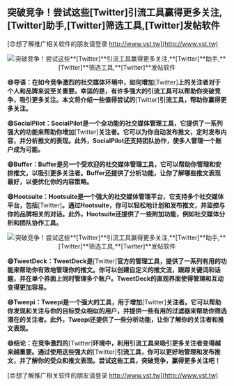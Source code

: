## **突破竞争！尝试这些**[Twitter]**引流工具赢得更多关注,**[Twitter]**助手,**[Twitter]**筛选工具,**[Twitter]**发帖软件**

[😍想了解推广相关软件的朋友请登录 http://www.vst.tw](http://www.vst.tw)

 <center><img src="https://vst.tw/MP4/tuiguang/png/6.png" alt="突破竞争！尝试这些**[Twitter]**引流工具赢得更多关注,**[Twitter]**助手,**[Twitter]**筛选工具,**[Twitter]**发帖软件"></center>

**😄导语：在如今竞争激烈的社交媒体环境中，如何增加**[Twitter]**上的关注者对于个人和品牌来说至关重要。幸运的是，有许多强大的引流工具可以帮助你突破竞争，吸引更多关注。本文将介绍一些值得尝试的**[Twitter]**引流工具，帮助你赢得更多关注。**

**😄SocialPilot：SocialPilot是一个全功能的社交媒体管理工具，它提供了一系列强大的功能来帮助你增加**[Twitter]**关注者。它可以为你自动发布推文，定时发布内容，并分析推文的表现。此外，SocialPilot还支持团队协作，使多人管理一个账户成为可能。**

**😄Buffer：Buffer是另一个受欢迎的社交媒体管理工具，它可以帮助你管理和安排推文，以吸引更多关注者。Buffer还提供了分析功能，让你了解哪些推文表现最好，以便优化你的内容策略。**

**😄Hootsuite：Hootsuite是一个强大的社交媒体管理平台，它支持多个社交媒体平台，包括**[Twitter]**。通过Hootsuite，你可以轻松地计划和发布推文，并监控与你的品牌相关的对话。此外，Hootsuite还提供了一些附加功能，例如社交媒体分析和团队协作工具。**

 <center><img src="https://vst.tw/MP4/tuiguang/png/7.png" alt="突破竞争！尝试这些**[Twitter]**引流工具赢得更多关注,**[Twitter]**助手,**[Twitter]**筛选工具,**[Twitter]**发帖软件"></center>

**😄TweetDeck：TweetDeck是**[Twitter]**官方的管理工具，提供了一系列有用的功能来帮助你有效地管理你的推文。你可以创建自定义的推文流，跟踪关键词和话题，并在单个界面上同时管理多个账户。TweetDeck的直观界面使得管理和互动变得更加容易。**

**😄Tweepi：Tweepi是一个强大的工具，用于增加**[Twitter]**关注者。它可以帮助你发现和关注与你的目标受众相似的用户，并提供一些有用的过滤器来帮助你筛选潜在的关注者。此外，Tweepi还提供了一些分析功能，让你了解你的关注者和推文表现。**

**😄结论：在竞争激烈的**[Twitter]**环境中，利用引流工具来吸引更多关注者变得越来越重要。通过使用这些强大的**[Twitter]**引流工具，你可以更好地管理和发布推文，并了解你的受众和推文表现。尝试这些工具，突破竞争，赢得更多关注吧！**

[😍想了解推广相关软件的朋友请登录 http://www.vst.tw](http://www.vst.tw)



